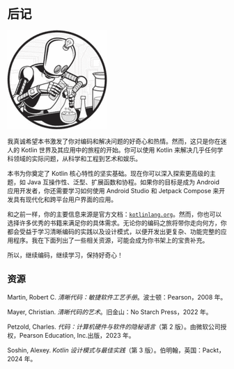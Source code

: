 

# 后记



![](img/icon.jpg)

我真诚希望本书激发了你对编码和解决问题的好奇心和热情。然而，这只是你在迷人的 Kotlin 世界及其应用中的旅程的开始。你可以使用 Kotlin 来解决几乎任何学科领域的实际问题，从科学和工程到艺术和娱乐。

本书为你奠定了 Kotlin 核心特性的坚实基础。现在你可以深入探索更高级的主题，如 Java 互操作性、泛型、扩展函数和协程。如果你的目标是成为 Android 应用开发者，你还需要学习如何使用 Android Studio 和 Jetpack Compose 来开发具有现代化和跨平台用户界面的应用。

和之前一样，你的主要信息来源是官方文档：[`kotlinlang.org`](https://kotlinlang.org)。然而，你也可以选择许多优秀的书籍来满足你的具体需求。无论你的编码之旅将带你走向何方，你都会受益于学习清晰编码的实践以及设计模式，以便开发出更复杂、功能完整的应用程序。我在下面列出了一些相关资源，可能会成为你书架上的宝贵补充。

所以，继续编码，继续学习，保持好奇心！

## 资源

Martin, Robert C. *清晰代码：敏捷软件工艺手册*。波士顿：Pearson，2008 年。

Mayer, Christian. *清晰代码的艺术*。旧金山：No Starch Press，2022 年。

Petzold, Charles. *代码：计算机硬件与软件的隐秘语言*（第 2 版）。由微软公司授权，Pearson Education, Inc.出版，2023 年。

Soshin, Alexey. *Kotlin 设计模式与最佳实践*（第 3 版）。伯明翰，英国：Packt，2024 年。
